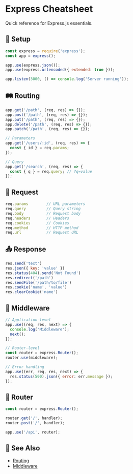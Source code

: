 # Express Cheatsheet

Quick reference for Express.js essentials.

## 🚀 Setup

```js
const express = require('express');
const app = express();

app.use(express.json());
app.use(express.urlencoded({ extended: true }));

app.listen(3000, () => console.log('Server running'));
```

## 🛤️ Routing

```js
app.get('/path', (req, res) => {});
app.post('/path', (req, res) => {});
app.put('/path', (req, res) => {});
app.delete('/path', (req, res) => {});
app.patch('/path', (req, res) => {});

// Parameters
app.get('/users/:id', (req, res) => {
  const { id } = req.params;
});

// Query
app.get('/search', (req, res) => {
  const { q } = req.query; // ?q=value
});
```

## 📨 Request

```js
req.params        // URL parameters
req.query         // Query string
req.body          // Request body
req.headers       // Headers
req.cookies       // Cookies
req.method        // HTTP method
req.url           // Request URL
```

## 📤 Response

```js
res.send('text')
res.json({ key: 'value' })
res.status(404).send('Not Found')
res.redirect('/path')
res.sendFile('/path/to/file')
res.cookie('name', 'value')
res.clearCookie('name')
```

## 🔧 Middleware

```js
// Application-level
app.use((req, res, next) => {
  console.log('Middleware');
  next();
});

// Router-level
const router = express.Router();
router.use(middleware);

// Error handling
app.use((err, req, res, next) => {
  res.status(500).json({ error: err.message });
});
```

## 📁 Router

```js
const router = express.Router();

router.get('/', handler);
router.post('/', handler);

app.use('/api', router);
```

## 🔗 See Also

- [Routing](../express/routing.md)
- [Middleware](../express/middleware.md)

